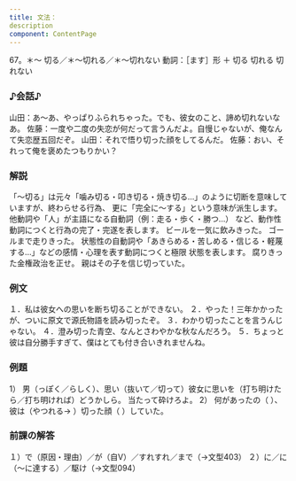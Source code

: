 ```yaml
---
title: 文法：
description
component: ContentPage
---
```



67。＊～ 切る／＊～切れる／＊～切れない
動詞：［ます］形 ＋ 切る
切れる
切れない
### ♪会話♪
山田：あ～あ、やっぱりふられちゃった。でも、彼女のこと、諦め切れないなあ。 佐藤：一度や二度の失恋が何だって言うんだよ。自慢じゃないが、俺なんて失恋歴五回だぞ。 山田：それで悟り切った顔をしてるんだ。
佐藤：おい、それって俺を褒めたつもりかい？
### 解説
「～切る」は元々「噛み切る・叩き切る・焼き切る…」のように切断を意味していますが、終わらせる行為、 更に「完全に～する」という意味が派生します。他動詞や「人」が主語になる自動詞（例：走る・歩く・勝つ…）
など、動作性動詞につくと行為の完了・完遂を表します。
ビールを一気に飲みきった。
ゴールまで走りきった。 状態性の自動詞や「あきらめる・苦しめる・信じる・軽蔑する…」などの感情・心理を表す動詞につくと極限
状態を表します。
腐りきった金権政治を正せ。
親はその子を信じ切っていた。
### 例文
１．私は彼女への思いを断ち切ることができない。
２．やった！三年かかったが、ついに原文で源氏物語を読み切ったぞ。
３．わかり切ったことを言うんじゃない。
４．澄み切った青空、なんとさわやかな秋なんだろう。
５．ちょっと彼は自分勝手すぎて、僕はとても付き合いきれませんね。
### 例題
1） 男（っぽく／らしく）、思い（抜いて／切って）彼女に思いを（打ち明けたら／打ち明ければ）どうかしら。 当たって砕けろよ。
2） 何があったの（ ）、彼は（やつれる→ ）切った顔（ ）していた。
### 前課の解答
１）で（原因・理由）／が（自V）／すれすれ／まで（→文型403）
２）に／に（～に達する）／駆け（→文型094）
